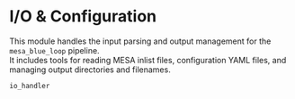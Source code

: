 # I/O & Configuration

This module handles the input parsing and output management for the `mesa_blue_loop` pipeline.  
It includes tools for reading MESA inlist files, configuration YAML files, and managing output directories and filenames.

```{toctree}
io_handler
```